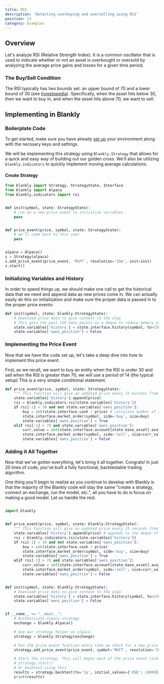 ```yaml
---
title: RSI
description: 'Detecting overbuying and overselling using RSI'
position: 23
category: Examples
---
```


## Overview

Let's analyze RSI (Relative Strength Index). It is a common oscillator that is used to indicate whether or not an asset is overbought or oversold by analyzing the average price gains and losses for a given time period. 

### The Buy/Sell Condition

The RSI typically has two bounds set: an upper bound of 70 and a lower bound of 30 (see [Investopedia](https://www.investopedia.com/terms/r/rsi.asp)). Specifically, when the asset hits below 30, then we want to buy in, and when the asset hits above 70, we want to sell. 

## Implementing in Blankly

### Boilerplate Code

<alert>
To get started, make sure you have already <a href="/getting-started/installation">set up</a> your environment along with the necssary keys and settings. 
</alert>

We will be implementing this strategy using `Blankly.Strategy` that allows for a quick and easy way of building out our golden cross. We'll also be utilizing `blankly.indicators` to quickly implement moving average calculations. 

#### Create Strategy

```python
from blankly import Strategy, StrategyState, Interface
from blankly import Alpaca
from blankly.indicators import rsi


def init(symbol, state: StrategyState):
    # run on a new price event to initialize variables
    pass


def price_event(price, symbol, state: StrategyState):
    # we'll come back to this soon
    pass


alpaca = Alpaca()
s = Strategy(alpaca)
s.add_price_event(price_event, 'MSFT', resolution='15m', init=init)
s.start()
```

### Initializing Variables and History

In order to speed things up, we should make one call to get the historical data that we need and append data as new prices come in. 
We can actually easily do this on initialization and make sure the proper data is passed in to the proper price events:

```python
def init(symbol, state: blankly.StrategyState):
    # Download price data to give context to the algo
    # This gets the past 150 data points as a deque to reduce memory usage
    state.variables['history'] = state.interface.history(symbol, to=150, return_as='deque')['close']
    state.variables['owns_position'] = False
```

### Implementing the Price Event

Now that we have the code set up, let's take a deep dive into how to implement this price event.

First, as we recall, we want to buy an entity when the RSI is under 30 and sell when the RSI is greater than 70, we will use a period of 14 (the typical setup)
This is a very simple conditional statement. 


```python
def price_event(price, symbol, state: StrategyState):
    """ This function will give an updated price every 15 minutes from our definition below """
    state.variables['history'].append(price)
    rsi = blankly.indicators.rsi(state.variables['history'])
    if rsi[-1] < 30 and not state.variables['owns_position']:
        buy = int(state.interface.cash / price) # calculate number of shares from cash
        state.interface.market_order(symbol, side='buy', size=buy)
        state.variables['owns_position'] = True
    elif rsi[-1] > 70 and state.variables['owns_position']:
        curr_value = int(state.interface.account[state.base_asset].available)
        state.interface.market_order(symbol, side='sell', size=curr_value)
        state.variables['owns_position'] = False
```

### Adding it All Together

Now that we've gotten everything, let's bring it all together. Congrats! In just 20 lines of code, you've built a fully functional, backtestable trading algorithm.

<alert type="success">
One thing you'll begin to realize as you continue to develop with Blankly is that the majority of the Blankly code will stay the same "create a strategy, connect an exchange, run the model, etc.", all you have to do is focus on making a good model. Let us handle the rest.
</alert>

```python

import blankly


def price_event(price, symbol, state: blankly.StrategyState):
    """ This function will give an updated price every 15 seconds from our definition below """
    state.variables['history'].append(price) # appends to the deque of historical prices
    rsi = blankly.indicators.rsi(state.variables['history'])
    if rsi[-1] < 30 and not state.variables['owns_position']:
        buy = int(state.interface.cash / price)
        state.interface.market_order(symbol, side='buy', size=buy)
        state.variables['owns_position'] = True
    elif rsi[-1] > 70 and state.variables['owns_position']:
        curr_value = int(state.interface.account[state.base_asset].available)
        state.interface.market_order(symbol, side='sell', size=curr_value)
        state.variables['owns_position'] = False


def init(symbol, state: blankly.StrategyState):
    # Download price data to give context to the algo
    state.variables['history'] = state.interface.history(symbol, to=150, return_as='deque')['close']
    state.variables['owns_position'] = False


if __name__ == "__main__":
    # Authenticate alpaca strategy
    exchange = blankly.Alpaca()

    # Use our strategy helper on alpaca
    strategy = blankly.Strategy(exchange)

    # Run the price event function every time we check for a new price - by default that is 15 seconds
    strategy.add_price_event(price_event, symbol='MSFT', resolution='15m', init=init)

    # Start the strategy. This will begin each of the price event ticks
    # strategy.start()
    # Or backtest using this
    results = strategy.backtest(to='1y', initial_values={'USD': 10000})
    print(results)

```